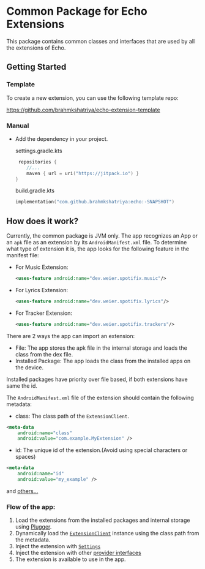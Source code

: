 # Common Package for Echo Extensions

This package contains common classes and interfaces that are used by all the extensions of Echo.

## Getting Started

### Template

To create a new extension, you can use the following template repo:

https://github.com/brahmkshatriya/echo-extension-template

### Manual

- Add the dependency in your project.

  settings.gradle.kts
  ```kotlin
   repositories {
      //...
      maven { url = uri("https://jitpack.io") }
  }
  ```
  build.gradle.kts
    ```kotlin
    implementation("com.github.brahmkshatriya:echo:-SNAPSHOT")
    ```

## How does it work?

Currently, the common package is JVM only. The app recognizes an App or an `apk` file as an extension by its `AndroidManifest.xml` file.
To determine what type of extension it is, the app looks for the following feature in the manifest file:
- For Music Extension:
  ```xml
  <uses-feature android:name="dev.weier.spotifix.music"/>
  ```
- For Lyrics Extension:
  ```xml
  <uses-feature android:name="dev.weier.spotifix.lyrics"/>
  ```
- For Tracker Extension:
  ```xml
  <uses-feature android:name="dev.weier.spotifix.trackers"/>
  ```

There are 2 ways the app can import an extension:
- File: The app stores the apk file in the internal storage and loads the class from the dex file.
- Installed Package: The app loads the class from the installed apps on the device.

Installed packages have priority over file based, if both extensions have same the id.

The `AndroidManifest.xml` file of the extension should contain the following metadata:
- class: The class path of the `ExtensionClient`.
```xml
<meta-data
    android:name="class"
    android:value="com.example.MyExtension" />
```

- id: The unique id of the extension.(Avoid using special characters or spaces)
```xml
<meta-data
    android:name="id"
    android:value="my_example" />
```
and [others...](https://github.com/brahmkshatriya/echo-extension-template/blob/main/app/src/main/AndroidManifest.xml)

### Flow of the app:
1. Load the extensions from the installed packages and internal storage using [Plugger](https://github.com/JeelPatel231/plugger).
2. Dynamically load the [`ExtensionClient`](./clients/ExtensionClient.kt) instance using the class path from the metadata.
3. Inject the extension with [`Settings`](./settings/Setting.kt) 
4. Inject the extension with other [provider interfaces](./providers)
5. The extension is available to use in the app.